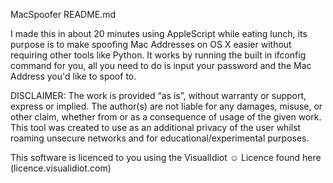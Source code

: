 MacSpoofer README.md

I made this in about 20 minutes using AppleScript while eating lunch, its purpose is to make spoofing Mac Addresses on OS X easier without requiring other tools like Python. It works by running the built in ifconfig command for you, all you need to do is input your password and the Mac Address you'd like to spoof to.

DISCLAIMER: The work is provided “as is”, without warranty or support, express or implied. The author(s) are not liable for any damages, misuse, or other claim, whether from or as a consequence of usage of the given work. This tool was created to use as an additional privacy of the user whilst roaming unsecure networks and for educational/experimental purposes.

This software is licenced to you using the VisualIdiot ☺ Licence found here (licence.visualidiot.com)